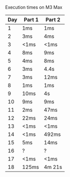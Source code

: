 Execution times on M3 Max

| Day | Part 1 | Part 2 |
--- | --- | ---
| 1 | 1ms | 1ms |
| 2 | 3ms | 4ms |
| 3 | <1ms | <1ms |
| 4 | 8ms | 9ms |
| 5 | 4ms | 8ms |
| 6 | 3ms | 4.4s |
| 7 | 3ms | 12ms |
| 8 | 1ms | 1ms |
| 9 | 10ms | 4s |
| 10 | 9ms | 9ms |
| 11 | 2ms | 47ms |
| 12 | 22ms | 24ms |
| 13 | <1ms | <1ms |
| 14 | <1ms | 492ms |
| 15 | 5ms | 14ms |
| 16 | ? | ? |
| 17 | <1ms | <1ms |
| 18 | 125ms | 4m 21s |